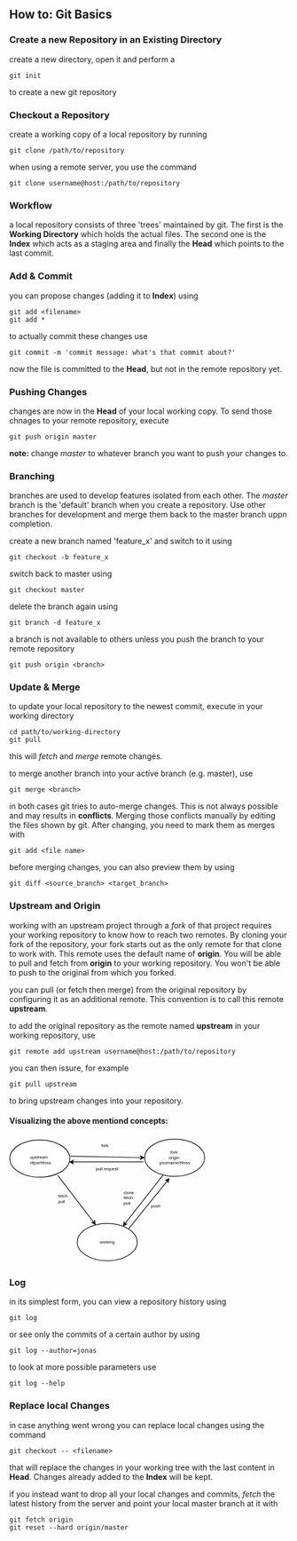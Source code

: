 ## How to: Git Basics

### Create a new Repository in an Existing Directory
create a new directory, open it and perform a 

    git init
    
to create a new git repository

### Checkout a Repository
create a working copy of a local repository by running 

    git clone /path/to/repository
    
when using a remote server, you use the command

    git clone username@host:/path/to/repository

### Workflow
a local repository consists of three 'trees' maintained by git. The first is the **Working Directory** which holds the actual files. The second one is the **Index** which acts as a staging area and finally the **Head** which points to the last commit. 

### Add & Commit
you can propose changes (adding it to **Index**) using

    git add <filename> 
    git add *
    
to actually commit these changes use

    git commit -m 'commit message: what's that commit about?'
    
now the file is committed to the **Head**, but not in the remote repository yet.

### Pushing Changes
changes are now in the **Head** of your local working copy. To send those chnages to your remote repository, execute

    git push origin master
    
**note:** change *master* to whatever branch you want to push your changes to.

### Branching
branches are used to develop features isolated from each other. The *master* branch is the 'default' branch when you create a repository. Use other branches for development and merge them back to the master branch uppn completion. 

create a new branch named 'feature_x' and switch to it using

    git checkout -b feature_x
    
switch back to master using

    git checkout master
    
delete the branch again using

    git branch -d feature_x
    
a branch is not available to others unless you push the branch to your remote repository
    
    git push origin <branch>
    
### Update & Merge
to update your local repository to the newest commit, execute in your working directory
    
    cd path/to/working-directory
    git pull
    
this will *fetch* and *merge* remote changes.

to merge another branch into your active branch (e.g. master), use

    git merge <branch>
    
in both cases git tries to auto-merge changes. This is not always possible and may results in **conflicts**. Merging those conflicts manually by editing the files shown by git. After changing, you need to mark them as merges with

    git add <file name>
    
before merging changes, you can also preview them by using

    git diff <source_branch> <target_branch>
    
### Upstream and Origin
working with an upstream project through a *fork* of that project requires your working repository to know how to reach two remotes. By cloning your fork of the repository, your fork starts out as the only remote for that clone to work with. This remote uses the default name of **origin**. You will be able to pull and fetch from **origin** to your working repository. You won't be able to push to the original from which you forked.

you can pull (or fetch then merge) from the original repository by configuring it as an additional remote. This convention is to call this remote **upstream**. 

to add the original repository as the remote named **upstream** in your working repository, use 

    git remote add upstream username@host:/path/to/repository
    
you can then issure, for example 

    git pull upstream
    
to bring upstream changes into your repository.

#### Visualizing the above mentiond concepts:
<img src="data:image/svg+xml;base64,PD94bWwgdmVyc2lvbj0iMS4wIiBlbmNvZGluZz0idXRmLTgiIHN0YW5kYWxvbmU9Im5vIj8+Cjwh%0D%0ARE9DVFlQRSBzdmcgUFVCTElDICItLy9XM0MvL0RURCBTVkcgMS4wLy9FTiIgImh0dHA6Ly93d3cu%0D%0AdzMub3JnL1RSLzIwMDEvUFItU1ZHLTIwMDEwNzE5L0RURC9zdmcxMC5kdGQiPgo8c3ZnIHhtbG5z%0D%0APSJodHRwOi8vd3d3LnczLm9yZy8yMDAwL3N2ZyIgeG1sbnM6eGxpbms9Imh0dHA6Ly93d3cudzMu%0D%0Ab3JnLzE5OTkveGxpbmsiIHdpZHRoPSIyOWNtIiBoZWlnaHQ9IjE5Y20iIHZpZXdCb3g9Ii0yNzAg%0D%0AMzkgNTc4IDM2MiI+CiAgPGc+CiAgICA8Zz4KICAgICAgPGVsbGlwc2Ugc3R5bGU9ImZpbGw6ICNm%0D%0AZmZmZmYiIGN4PSIxOS4zNjY3IiBjeT0iMzQ0LjY2NyIgcng9Ijg4LjU2NzMiIHJ5PSI1NS4wMzM2%0D%0AIi8+CiAgICAgIDxlbGxpcHNlIHN0eWxlPSJmaWxsOiBub25lOyBmaWxsLW9wYWNpdHk6MDsgc3Ry%0D%0Ab2tlLXdpZHRoOiAyOyBzdHJva2U6ICMwMDAwMDAiIGN4PSIxOS4zNjY3IiBjeT0iMzQ0LjY2NyIg%0D%0Acng9Ijg4LjU2NzMiIHJ5PSI1NS4wMzM2Ii8+CiAgICAgIDx0ZXh0IGZvbnQtc2l6ZT0iMTIuNzk5%0D%0AOCIgc3R5bGU9ImZpbGw6ICMwMDAwMDA7dGV4dC1hbmNob3I6bWlkZGxlO2ZvbnQtZmFtaWx5OnNh%0D%0AbnMtc2VyaWY7Zm9udC1zdHlsZTpub3JtYWw7Zm9udC13ZWlnaHQ6bm9ybWFsIiB4PSIxOS4zNjY3%0D%0AIiB5PSIzNDguNTY3Ij4KICAgICAgICA8dHNwYW4geD0iMTkuMzY2NyIgeT0iMzQ4LjU2NyI+d29y%0D%0Aa2luZzwvdHNwYW4+CiAgICAgIDwvdGV4dD4KICAgIDwvZz4KICAgIDxnPgogICAgICA8ZWxsaXBz%0D%0AZSBzdHlsZT0iZmlsbDogI2ZmZmZmZiIgY3g9IjIxOC42MzQiIGN5PSI5NS4xOTIxIiByeD0iODgu%0D%0ANTY3MyIgcnk9IjU1LjAzMzYiLz4KICAgICAgPGVsbGlwc2Ugc3R5bGU9ImZpbGw6IG5vbmU7IGZp%0D%0AbGwtb3BhY2l0eTowOyBzdHJva2Utd2lkdGg6IDI7IHN0cm9rZTogIzAwMDAwMCIgY3g9IjIxOC42%0D%0AMzQiIGN5PSI5NS4xOTIxIiByeD0iODguNTY3MyIgcnk9IjU1LjAzMzYiLz4KICAgICAgPHRleHQg%0D%0AZm9udC1zaXplPSIxMi43OTk4IiBzdHlsZT0iZmlsbDogIzAwMDAwMDt0ZXh0LWFuY2hvcjptaWRk%0D%0AbGU7Zm9udC1mYW1pbHk6c2Fucy1zZXJpZjtmb250LXN0eWxlOm5vcm1hbDtmb250LXdlaWdodDpu%0D%0Ab3JtYWwiIHg9IjIxOC42MzQiIHk9IjgzLjA5MjEiPgogICAgICAgIDx0c3BhbiB4PSIyMTguNjM0%0D%0AIiB5PSI4My4wOTIxIj5mb3JrPC90c3Bhbj4KICAgICAgICA8dHNwYW4geD0iMjE4LjYzNCIgeT0i%0D%0AOTkuMDkyMSI+b3JpZ2luPC90c3Bhbj4KICAgICAgICA8dHNwYW4geD0iMjE4LjYzNCIgeT0iMTE1%0D%0ALjA5MiI+eW91cm5hbWUvaGZvc3M8L3RzcGFuPgogICAgICA8L3RleHQ+CiAgICA8L2c+CiAgICA8%0D%0AZz4KICAgICAgPGVsbGlwc2Ugc3R5bGU9ImZpbGw6ICNmZmZmZmYiIGN4PSItMTc5LjkwMSIgY3k9%0D%0AIjk3LjY2NyIgcng9Ijg4LjU2NzMiIHJ5PSI1NS4wMzM2Ii8+CiAgICAgIDxlbGxpcHNlIHN0eWxl%0D%0APSJmaWxsOiBub25lOyBmaWxsLW9wYWNpdHk6MDsgc3Ryb2tlLXdpZHRoOiAyOyBzdHJva2U6ICMw%0D%0AMDAwMDAiIGN4PSItMTc5LjkwMSIgY3k9Ijk3LjY2NyIgcng9Ijg4LjU2NzMiIHJ5PSI1NS4wMzM2%0D%0AIi8+CiAgICAgIDx0ZXh0IGZvbnQtc2l6ZT0iMTIuNzk5OCIgc3R5bGU9ImZpbGw6ICMwMDAwMDA7%0D%0AdGV4dC1hbmNob3I6bWlkZGxlO2ZvbnQtZmFtaWx5OnNhbnMtc2VyaWY7Zm9udC1zdHlsZTpub3Jt%0D%0AYWw7Zm9udC13ZWlnaHQ6bm9ybWFsIiB4PSItMTc5LjkwMSIgeT0iMTAxLjU2NyI+CiAgICAgICAg%0D%0APHRzcGFuIHg9Ii0xNzkuOTAxIiB5PSIxMDEuNTY3Ii8+CiAgICAgIDwvdGV4dD4KICAgIDwvZz4K%0D%0AICAgIDxnPgogICAgICA8bGluZSBzdHlsZT0iZmlsbDogbm9uZTsgZmlsbC1vcGFjaXR5OjA7IHN0%0D%0Acm9rZS13aWR0aDogMjsgc3Ryb2tlOiAjMDAwMDAwIiB4MT0iLTEyNy41OTUiIHkxPSIxNDYuNjI4%0D%0AIiB4Mj0iLTIwLjQ1NzUiIHkyPSIyODYuMTAxIi8+CiAgICAgIDxwb2x5Z29uIHN0eWxlPSJmaWxs%0D%0AOiAjMDAwMDAwIiBwb2ludHM9Ii0xNS44ODg3LDI5Mi4wNDkgLTI1Ljk0NTYsMjg3LjE2NSAtMjAu%0D%0ANDU3NSwyODYuMTAxIC0xOC4wMTUzLDI4MS4wNzMgIi8+CiAgICAgIDxwb2x5Z29uIHN0eWxlPSJm%0D%0AaWxsOiBub25lOyBmaWxsLW9wYWNpdHk6MDsgc3Ryb2tlLXdpZHRoOiAyOyBzdHJva2U6ICMwMDAw%0D%0AMDAiIHBvaW50cz0iLTE1Ljg4ODcsMjkyLjA0OSAtMjUuOTQ1NiwyODcuMTY1IC0yMC40NTc1LDI4%0D%0ANi4xMDEgLTE4LjAxNTMsMjgxLjA3MyAiLz4KICAgIDwvZz4KICAgIDxnPgogICAgICA8bGluZSBz%0D%0AdHlsZT0iZmlsbDogbm9uZTsgZmlsbC1vcGFjaXR5OjA7IHN0cm9rZS13aWR0aDogMjsgc3Ryb2tl%0D%0AOiAjMDAwMDAwIiB4MT0iMTg0Ljc0MSIgeTE9IjE0Ni4wMzciIHgyPSI3MS42ODQ2IiB5Mj0iMjkw%0D%0ALjA0OCIvPgogICAgICA8cG9seWdvbiBzdHlsZT0iZmlsbDogIzAwMDAwMCIgcG9pbnRzPSI2Ny4w%0D%0ANTMzLDI5NS45NDcgNjkuMjk1NCwyODQuOTk0IDcxLjY4NDYsMjkwLjA0OCA3Ny4xNjEyLDI5MS4x%0D%0ANjkgIi8+CiAgICAgIDxwb2x5Z29uIHN0eWxlPSJmaWxsOiBub25lOyBmaWxsLW9wYWNpdHk6MDsg%0D%0Ac3Ryb2tlLXdpZHRoOiAyOyBzdHJva2U6ICMwMDAwMDAiIHBvaW50cz0iNjcuMDUzMywyOTUuOTQ3%0D%0AIDY5LjI5NTQsMjg0Ljk5NCA3MS42ODQ2LDI5MC4wNDggNzcuMTYxMiwyOTEuMTY5ICIvPgogICAg%0D%0APC9nPgogICAgPGc+CiAgICAgIDxsaW5lIHN0eWxlPSJmaWxsOiBub25lOyBmaWxsLW9wYWNpdHk6%0D%0AMDsgc3Ryb2tlLXdpZHRoOiAyOyBzdHJva2U6ICMwMDAwMDAiIHgxPSItODkuMzMxMyIgeTE9Ijkw%0D%0ALjY2NyIgeDI9IjEyMC4zMzMiIHkyPSI5NC45OTEzIi8+CiAgICAgIDxwb2x5Z29uIHN0eWxlPSJm%0D%0AaWxsOiAjMDAwMDAwIiBwb2ludHM9IjEyNy44MzEsOTUuMTQ2IDExNy43Myw5OS45Mzg3IDEyMC4z%0D%0AMzMsOTQuOTkxMyAxMTcuOTM2LDg5Ljk0MDggIi8+CiAgICAgIDxwb2x5Z29uIHN0eWxlPSJmaWxs%0D%0AOiBub25lOyBmaWxsLW9wYWNpdHk6MDsgc3Ryb2tlLXdpZHRoOiAyOyBzdHJva2U6ICMwMDAwMDAi%0D%0AIHBvaW50cz0iMTI3LjgzMSw5NS4xNDYgMTE3LjczLDk5LjkzODcgMTIwLjMzMyw5NC45OTEzIDEx%0D%0ANy45MzYsODkuOTQwOCAiLz4KICAgIDwvZz4KICAgIDxnPgogICAgICA8bGluZSBzdHlsZT0iZmls%0D%0AbDogbm9uZTsgZmlsbC1vcGFjaXR5OjA7IHN0cm9rZS13aWR0aDogMjsgc3Ryb2tlOiAjMDAwMDAw%0D%0AIiB4MT0iODEuOTkzMiIgeTE9IjMwNS43NTIiIHgyPSIxOTcuMjA4IiB5Mj0iMTYzLjIiLz4KICAg%0D%0AICAgPHBvbHlnb24gc3R5bGU9ImZpbGw6ICMwMDAwMDAiIHBvaW50cz0iMjAxLjkyMiwxNTcuMzY3%0D%0AIDE5OS41MjUsMTY4LjI4NyAxOTcuMjA4LDE2My4yIDE5MS43NDgsMTYyLjAwMSAiLz4KICAgICAg%0D%0APHBvbHlnb24gc3R5bGU9ImZpbGw6IG5vbmU7IGZpbGwtb3BhY2l0eTowOyBzdHJva2Utd2lkdGg6%0D%0AIDI7IHN0cm9rZTogIzAwMDAwMCIgcG9pbnRzPSIyMDEuOTIyLDE1Ny4zNjcgMTk5LjUyNSwxNjgu%0D%0AMjg3IDE5Ny4yMDgsMTYzLjIgMTkxLjc0OCwxNjIuMDAxICIvPgogICAgPC9nPgogICAgPGc+CiAg%0D%0AICAgIDxsaW5lIHN0eWxlPSJmaWxsOiBub25lOyBmaWxsLW9wYWNpdHk6MDsgc3Ryb2tlLXdpZHRo%0D%0AOiAyOyBzdHJva2U6ICMwMDAwMDAiIHgxPSIxMjYuMDY1IiB5MT0iMTA3LjY2NyIgeDI9Ii04My41%0D%0AOTUyIiB5Mj0iMTA3LjY2NyIvPgogICAgICA8cG9seWdvbiBzdHlsZT0iZmlsbDogIzAwMDAwMCIg%0D%0AcG9pbnRzPSItOTEuMDk1MiwxMDcuNjY3IC04MS4wOTUyLDEwMi42NjcgLTgzLjU5NTIsMTA3LjY2%0D%0ANyAtODEuMDk1MiwxMTIuNjY3ICIvPgogICAgICA8cG9seWdvbiBzdHlsZT0iZmlsbDogbm9uZTsg%0D%0AZmlsbC1vcGFjaXR5OjA7IHN0cm9rZS13aWR0aDogMjsgc3Ryb2tlOiAjMDAwMDAwIiBwb2ludHM9%0D%0AIi05MS4wOTUyLDEwNy42NjcgLTgxLjA5NTIsMTAyLjY2NyAtODMuNTk1MiwxMDcuNjY3IC04MS4w%0D%0AOTUyLDExMi42NjcgIi8+CiAgICA8L2c+CiAgICA8dGV4dCBmb250LXNpemU9IjEyLjc5OTgiIHN0%0D%0AeWxlPSJmaWxsOiAjMDAwMDAwO3RleHQtYW5jaG9yOnN0YXJ0O2ZvbnQtZmFtaWx5OnNhbnMtc2Vy%0D%0AaWY7Zm9udC1zdHlsZTpub3JtYWw7Zm9udC13ZWlnaHQ6bm9ybWFsIiB4PSIxLjY2NjY3IiB5PSI2%0D%0AMy4zMzMzIj4KICAgICAgPHRzcGFuIHg9IjEuNjY2NjciIHk9IjYzLjMzMzMiPmZvcms8L3RzcGFu%0D%0APgogICAgPC90ZXh0PgogICAgPHRleHQgZm9udC1zaXplPSIxMi43OTk4IiBzdHlsZT0iZmlsbDog%0D%0AIzAwMDAwMDt0ZXh0LWFuY2hvcjpzdGFydDtmb250LWZhbWlseTpzYW5zLXNlcmlmO2ZvbnQtc3R5%0D%0AbGU6bm9ybWFsO2ZvbnQtd2VpZ2h0Om5vcm1hbCIgeD0iLTE0LjMzMzMiIHk9IjEzMi4zMzMiPgog%0D%0AICAgICA8dHNwYW4geD0iLTE0LjMzMzMiIHk9IjEzMi4zMzMiPnB1bGwgcmVxdWVzdDwvdHNwYW4+%0D%0ACiAgICA8L3RleHQ+CiAgICA8dGV4dCBmb250LXNpemU9IjEyLjc5OTgiIHN0eWxlPSJmaWxsOiAj%0D%0AMDAwMDAwO3RleHQtYW5jaG9yOnN0YXJ0O2ZvbnQtZmFtaWx5OnNhbnMtc2VyaWY7Zm9udC1zdHls%0D%0AZTpub3JtYWw7Zm9udC13ZWlnaHQ6bm9ybWFsIiB4PSI2Ny42NjY3IiB5PSIyMDIuMzMzIj4KICAg%0D%0AICAgPHRzcGFuIHg9IjY3LjY2NjciIHk9IjIwMi4zMzMiPmNsb25lPC90c3Bhbj4KICAgICAgPHRz%0D%0AcGFuIHg9IjY3LjY2NjciIHk9IjIxOC4zMzMiPmZldGNoPC90c3Bhbj4KICAgICAgPHRzcGFuIHg9%0D%0AIjY3LjY2NjciIHk9IjIzNC4zMzMiPnB1bGw8L3RzcGFuPgogICAgPC90ZXh0PgogICAgPHRleHQg%0D%0AZm9udC1zaXplPSIxMi43OTk4IiBzdHlsZT0iZmlsbDogIzAwMDAwMDt0ZXh0LWFuY2hvcjpzdGFy%0D%0AdDtmb250LWZhbWlseTpzYW5zLXNlcmlmO2ZvbnQtc3R5bGU6bm9ybWFsO2ZvbnQtd2VpZ2h0Om5v%0D%0Acm1hbCIgeD0iMTUzLjY2NyIgeT0iMjI3LjMzMyI+CiAgICAgIDx0c3BhbiB4PSIxNTMuNjY3IiB5%0D%0APSIyMjcuMzMzIi8+CiAgICA8L3RleHQ+CiAgICA8dGV4dCBmb250LXNpemU9IjEyLjc5OTgiIHN0%0D%0AeWxlPSJmaWxsOiAjMDAwMDAwO3RleHQtYW5jaG9yOnN0YXJ0O2ZvbnQtZmFtaWx5OnNhbnMtc2Vy%0D%0AaWY7Zm9udC1zdHlsZTpub3JtYWw7Zm9udC13ZWlnaHQ6bm9ybWFsIiB4PSIxNDguNjY3IiB5PSIy%0D%0ANDIuMzMzIj4KICAgICAgPHRzcGFuIHg9IjE0OC42NjciIHk9IjI0Mi4zMzMiPnB1c2g8L3RzcGFu%0D%0APgogICAgPC90ZXh0PgogICAgPHRleHQgZm9udC1zaXplPSIxMi43OTk4IiBzdHlsZT0iZmlsbDog%0D%0AIzAwMDAwMDt0ZXh0LWFuY2hvcjpzdGFydDtmb250LWZhbWlseTpzYW5zLXNlcmlmO2ZvbnQtc3R5%0D%0AbGU6bm9ybWFsO2ZvbnQtd2VpZ2h0Om5vcm1hbCIgeD0iLTEyNS4zMzMiIHk9IjIxMy4zMzMiPgog%0D%0AICAgICA8dHNwYW4geD0iLTEyNS4zMzMiIHk9IjIxMy4zMzMiPmZldGNoPC90c3Bhbj4KICAgICAg%0D%0APHRzcGFuIHg9Ii0xMjUuMzMzIiB5PSIyMjkuMzMzIj5wdWxsPC90c3Bhbj4KICAgIDwvdGV4dD4K%0D%0AICAgIDx0ZXh0IGZvbnQtc2l6ZT0iMTIuNzk5OCIgc3R5bGU9ImZpbGw6ICMwMDAwMDA7dGV4dC1h%0D%0AbmNob3I6c3RhcnQ7Zm9udC1mYW1pbHk6c2Fucy1zZXJpZjtmb250LXN0eWxlOm5vcm1hbDtmb250%0D%0ALXdlaWdodDpub3JtYWwiIHg9Ii0yMDguOTAxIiB5PSI5OC42NjciPgogICAgICA8dHNwYW4geD0i%0D%0ALTIwOC45MDEiIHk9Ijk4LjY2NyI+dXBzdHJlYW08L3RzcGFuPgogICAgICA8dHNwYW4geD0iLTIw%0D%0AOC45MDEiIHk9IjExNC42NjciPnJpdGpvZS9oZm9zczwvdHNwYW4+CiAgICA8L3RleHQ+CiAgICA8%0D%0AdGV4dCBmb250LXNpemU9IjEyLjc5OTgiIHN0eWxlPSJmaWxsOiAjMDAwMDAwO3RleHQtYW5jaG9y%0D%0AOnN0YXJ0O2ZvbnQtZmFtaWx5OnNhbnMtc2VyaWY7Zm9udC1zdHlsZTpub3JtYWw7Zm9udC13ZWln%0D%0AaHQ6bm9ybWFsIiB4PSIyMTguNjM0IiB5PSI5NS4xOTIxIj4KICAgICAgPHRzcGFuIHg9IjIxOC42%0D%0AMzQiIHk9Ijk1LjE5MjEiLz4KICAgIDwvdGV4dD4KICA8L2c+Cjwvc3ZnPgo=" width="70%">

### Log
in its simplest form, you can view a repository history using 

    git log
    
or see only the commits of a certain author by using

    git log --author=jonas
    
to look at more possible parameters use

    git log --help
    
### Replace local Changes
in case anything went wrong you can replace local changes using the command

    git checkout -- <filename>

that will replace the changes in your working tree with the last content in **Head**. Changes already added to the **Index** will be kept. 

if you instead want to drop all your local changes and commits, *fetch* the latest history from the server and point your local master branch at it with

    git fetch origin
    git reset --hard origin/master
    

   
    


